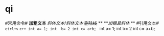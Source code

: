 # qi
#常用命令# **加粗文本** *斜体文本*/_斜体文本_ ~~删除线~~ ** **_加粗且斜体_ ** #引用文本# `ctrl+v` ```c++ int a= 1; int  b= 2 int c= a+b; ```      int a= 1; int  b= 2 int c= a+b;          
